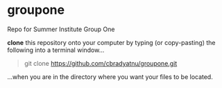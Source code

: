 # groupone
Repo for Summer Institute Group One

<b>clone</b> this repository onto your computer by typing (or copy-pasting) the following into a terminal window...

>git clone https://github.com/cbradyatnu/groupone.git

...when you are in the directory where you want your files to be located.
